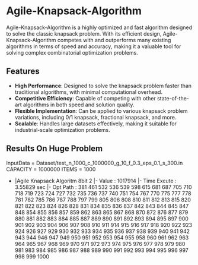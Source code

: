 # Agile-Knapsack-Algorithm

Agile-Knapsack-Algorithm is a highly optimized and fast algorithm designed to solve the classic knapsack problem. With its efficient design, Agile-Knapsack-Algorithm competes with and outperforms many existing algorithms in terms of speed and accuracy, making it a valuable tool for solving complex combinatorial optimization problems.

## Features

- **High Performance**: Designed to solve the knapsack problem faster than traditional algorithms, with minimal computational overhead.
- **Competitive Efficiency**: Capable of competing with other state-of-the-art algorithms in both speed and solution quality.
- **Flexible Implementation**: Can be applied to various knapsack problem variations, including 0/1 knapsack, fractional knapsack, and more.
- **Scalable**: Handles large datasets effectively, making it suitable for industrial-scale optimization problems.

## Results On Huge Problem

InputData = Dataset/test_n_1000_c_1000000_g_10_f_0.3_eps_0.1_s_300.in
CAPACITY = 1000000
ITEMS = 1000

- |Agile Knapsack Algoritm 8bit 2
        |- Value : 1017914
        |- Time Excute : 3.55829 sec
        |- Opt Path :
381 461 532 536 539 598 615 681 687 705 710 718 719 723 724 727 732 735 736 737 740 751 754 767 770 775 777 778 781 782 785 786 787 788 797 799 805 806 808 810 811 812 813 815 820 821 822 823 824 826 828 831 834 835 836 837 842 843 844 845 847 848 854 855 856 857 859 862 863 865 867 868 870 872 876 877 879 880 881 882 883 884 885 887 889 890 891 892 893 894 895 897 900 901 902 903 904 906 907 908 910 911 914 915 916 917 918 920 922 923 924 926 927 929 930 932 933 934 935 936 937 938 939 940 941 942 943 944 946 947 949 950 951 952 953 954 955 958 960 961 962 963 964 965 967 968 969 970 971 972 973 974 975 976 977 978 979 980 981 983 984 985 986 987 988 989 990 991 992 993 994 995 996 997 998 999 1000

